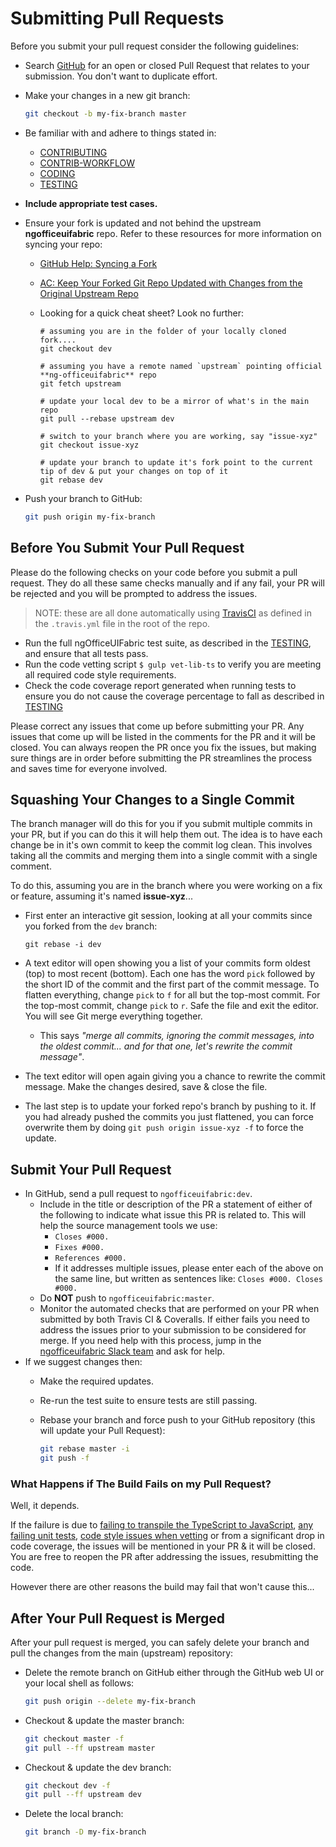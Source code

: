# Submitting Pull Requests

Before you submit your pull request consider the following guidelines:

- Search [GitHub](https://github.com/ngOfficeUIFabric/ng-officeuifabric/pulls) for an open or closed Pull Request
  that relates to your submission. You don't want to duplicate effort.
- Make your changes in a new git branch:

  ```bash
  git checkout -b my-fix-branch master
  ```

- Be familiar with and adhere to things stated in:
  - [CONTRIBUTING](https://github.com/ngOfficeUIFabric/ng-officeuifabric/blob/master/CONTRIBUTING.md)
  - [CONTRIB-WORKFLOW](CONTRIB-WORKFLOW.md)
  - [CODING](CODING.md)
  - [TESTING](TESTING.md)
- **Include appropriate test cases.**
- Ensure your fork is updated and not behind the upstream **ngofficeuifabric** repo. Refer to these resources for more information on syncing your repo:
  - [GitHub Help: Syncing a Fork](https://help.github.com/articles/syncing-a-fork/)    
  - [AC: Keep Your Forked Git Repo Updated with Changes from the Original Upstream Repo](http://www.andrewconnell.com/blog/keep-your-forked-git-repo-updated-with-changes-from-the-original-upstream-repo)
  - Looking for a quick cheat sheet? Look no further:

    ```shell
    # assuming you are in the folder of your locally cloned fork....
    git checkout dev

    # assuming you have a remote named `upstream` pointing official **ng-officeuifabric** repo
    git fetch upstream

    # update your local dev to be a mirror of what's in the main repo
    git pull --rebase upstream dev

    # switch to your branch where you are working, say "issue-xyz"
    git checkout issue-xyz

    # update your branch to update it's fork point to the current tip of dev & put your changes on top of it
    git rebase dev
    ```
  
- Push your branch to GitHub:

  ```bash
  git push origin my-fix-branch
  ```

## Before You Submit Your Pull Request

Please do the following checks on your code before you submit a pull request. They do all these same checks manually and if any fail, your PR will be rejected and you will be prompted to address the issues.

> NOTE: these are all done automatically using [TravisCI](https://travis-ci.org) as defined in the `.travis.yml` file in the root of the repo.

- Run the full ngOfficeUIFabric test suite, as described in the [TESTING](TESTING.md), and ensure that all tests pass.
- Run the code vetting script `$ gulp vet-lib-ts` to verify you are meeting all required code style requirements.
- Check the code coverage report generated when running tests to ensure you do not cause the coverage percentage to fall as described in [TESTING](TESTING.md#code-coverage)

Please correct any issues that come up before submitting your PR. Any issues that come up will be listed in the comments for the PR and it will be closed. You can always reopen the PR once you fix the issues, but making sure things are in order before submitting the PR streamlines the process and saves time for everyone involved.

## Squashing Your Changes to a Single Commit

The branch manager will do this for you if you submit multiple commits in your PR, but if you can do this it will help them out. The idea is to have each change be in it's own commit to keep the commit log clean. This involves taking all the commits and merging them into a single commit with a single comment.

To do this, assuming you are in the branch where you were working on a fix or feature, assuming it's named **issue-xyz**...

- First enter an interactive git session, looking at all your commits since you forked from the `dev` branch:

  ```shell
  git rebase -i dev
  ```

- A text editor will open showing you a list of your commits form oldest (top) to most recent (bottom). Each one has the word `pick` followed by the short ID of the commit and the first part of the commit message. To flatten everything, change `pick` to `f` for all but the top-most commit. For the top-most commit, change `pick` to `r`. Safe the file and exit the editor. You will see Git merge everything together.
  - This says *"merge all commits, ignoring the commit messages, into the oldest commit... and for that one, let's rewrite the commit message"*.

- The text editor will open again giving you a chance to rewrite the commit message. Make the changes desired, save & close the file.

- The last step is to update your forked repo's branch by pushing to it. If you had already pushed the commits you just flattened, you can force overwrite them by doing `git push origin issue-xyz -f` to force the update.

## Submit Your Pull Request
- In GitHub, send a pull request to `ngofficeuifabric:dev`.
  - Include in the title or description of the PR a statement of either of the following to indicate what issue this PR is related to. This will help the source management tools we use:
    - `Closes #000.`
    - `Fixes #000.`
    - `References #000.`
    - If it addresses multiple issues, please enter each of the above on the same line, but written as sentences like: `Closes #000. Closes #000.`
  - Do **NOT** push to `ngofficeuifabric:master`.
  - Monitor the automated checks that are performed on your PR when submitted by both Travis CI & Coveralls. If either fails you need to address the issues prior to your submission to be considered for merge. If you need help with this process, jump in the [ngofficeuifabric Slack team](https://ngofficeuifabric.slack.com) and ask for help.
- If we suggest changes then:
  - Make the required updates.
  - Re-run the test suite to ensure tests are still passing.
  - Rebase your branch and force push to your GitHub repository (this will update your Pull Request):

    ```bash
    git rebase master -i
    git push -f
    ```

### What Happens if The Build Fails on my Pull Request?

Well, it depends.

If the failure is due to [failing to transpile the TypeScript to JavaScript](https://github.com/ngOfficeUIFabric/ng-officeuifabric/blob/master/.travis.yml#L22-L23), [any failing unit tests](https://github.com/ngOfficeUIFabric/ng-officeuifabric/blob/master/.travis.yml#L26-L27), [code style issues when vetting](https://github.com/ngOfficeUIFabric/ng-officeuifabric/blob/master/.travis.yml#L28-29) or from a significant drop in code coverage, the issues will be mentioned in your PR & it will be closed. You are free to reopen the PR after addressing the issues, resubmitting the code.

However there are other reasons the build may fail that won't cause this...

## After Your Pull Request is Merged

After your pull request is merged, you can safely delete your branch and pull the changes from the main (upstream) repository:

- Delete the remote branch on GitHub either through the GitHub web UI or your local shell as follows:

  ```bash
  git push origin --delete my-fix-branch
  ```

- Checkout & update the master branch:

  ```bash
  git checkout master -f
  git pull --ff upstream master
  ```

- Checkout & update the dev branch:

  ```bash
  git checkout dev -f
  git pull --ff upstream dev
  ```

- Delete the local branch:

  ```bash
  git branch -D my-fix-branch
  ```
